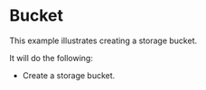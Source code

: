 # Bucket

This example illustrates creating a storage bucket.

It will do the following:

- Create a storage bucket.
